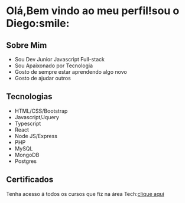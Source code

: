 <h1>Olá,Bem vindo ao meu perfil!sou o Diego:smile:</h1>

<h2>Sobre Mim</h2>
<ul>
<li> Sou Dev Junior Javascript Full-stack</li>
 <li>Sou Apaixonado por Tecnologia</li>
 <li>Gosto de sempre estar aprendendo algo novo</li>
  <li>Gosto de ajudar outros</li>
</ul>

<h2>Tecnologias</h2>
<ul>
<li>HTML/CSS/Bootstrap</li>
 <li>Javascript/Jquery</li> 
 <li>Typescript</li>
  <li>React</li>
 <li>Node JS/Express</li>
<li>PHP</li>
<li>MySQL</li>
<li>MongoDB</li>
<li>Postgres</li>
</ul>
<h2>Certificados</h2>
<p>Tenha acesso á todos os cursos que fiz na área Tech:<a href='https://web.dio.me/certificates'>clique aqui<a></p>
